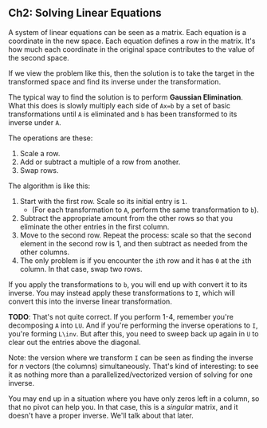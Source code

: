 ## Ch2: Solving Linear Equations

A system of linear equations can be seen as a matrix. Each equation is
a coordinate in the new space. Each equation defines a row in the
matrix. It's how much each coordinate in the original space
contributes to the value of the second space.

If we view the problem like this, then the solution is to take the
target in the transformed space and find its inverse under the
transformation.

The typical way to find the solution is to perform **Gaussian
Elimination**. What this does is slowly multiply each side of `Ax=b`
by a set of basic transformations until `A` is eliminated and `b` has
been transformed to its inverse under `A`.

The operations are these:

1. Scale a row.
2. Add or subtract a multiple of a row from another.
3. Swap rows.

The algorithm is like this:

1. Start with the first row. Scale so its initial entry is `1`.
    * (For each transformation to `A`, perform the same transformation
      to `b`).
2. Subtract the appropriate amount from the other rows so that you
   eliminate the other entries in the first column.
3. Move to the second row. Repeat the process: scale so that the
   second element in the second row is 1, and then subtract as needed
   from the other columns.
4. The only problem is if you encounter the `i`th row and it has `0`
   at the `i`th column. In that case, swap two rows.

If you apply the transformations to `b`, you will end up with convert
it to its inverse. You may instead apply these transformations to `I`,
which will convert this into the inverse linear transformation.

**TODO**: That's not quite correct. If you perform 1-4, remember
you're decomposing `A` into `LU`. And if you're performing the inverse
operations to `I`, you're forming `L\inv`. But after this, you need to
sweep back up again in `U` to clear out the entries above the
diagonal.

Note: the version where we transform `I` can be seen as finding the
inverse for *n* vectors (the columns) simultaneously. That's kind of
interesting: to see it as nothing more than a parallelized/vectorized
version of solving for one inverse.

You may end up in a situation where you have only zeros left in a
column, so that no pivot can help you. In that case, this is a
*singular* matrix, and it doesn't have a proper inverse. We'll talk
about that later.

